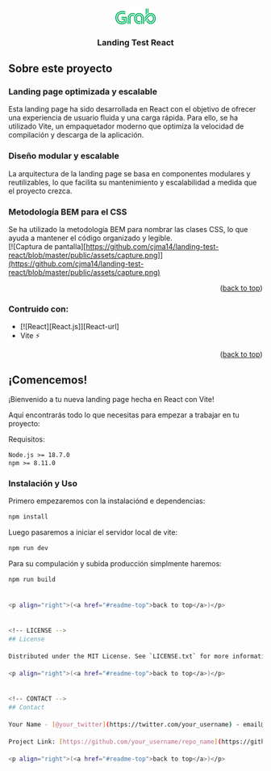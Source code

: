<!-- Improved compatibility of back to top link: See: https://github.com/othneildrew/Best-README-Template/pull/73 -->
<a name="readme-top"></a>

<!-- PROJECT LOGO -->
<br />
<div align="center">
  <a href="https://github.com/othneildrew/Best-README-Template">
    <img src="https://github.com/cjma14/landing-test-react/blob/master/public/assets/icongrab.png" alt="Logo" width="80">
  </a>

  <h3 align="center">Landing Test React</h3>
</div>

<!-- ABOUT THE PROJECT -->
## Sobre este proyecto
### Landing page optimizada y escalable

Esta landing page ha sido desarrollada en React con el objetivo de ofrecer una experiencia de usuario fluida y una carga rápida. Para ello, se ha utilizado Vite, un empaquetador moderno que optimiza la velocidad de compilación y descarga de la aplicación.

### Diseño modular y escalable

La arquitectura de la landing page se basa en componentes modulares y reutilizables, lo que facilita su mantenimiento y escalabilidad a medida que el proyecto crezca.

### Metodología BEM para el CSS

Se ha utilizado la metodología BEM para nombrar las clases CSS, lo que ayuda a mantener el código organizado y legible.
<br/>
[![Captura de pantalla][https://github.com/cjma14/landing-test-react/blob/master/public/assets/capture.png]](https://github.com/cjma14/landing-test-react/blob/master/public/assets/capture.png)

<p align="right">(<a href="#readme-top">back to top</a>)</p>



### Contruido con:

* [![React][React.js]][React-url]
* Vite ⚡

<p align="right">(<a href="#readme-top">back to top</a>)</p>



<!-- GETTING STARTED -->
## ¡Comencemos!
¡Bienvenido a tu nueva landing page hecha en React con Vite!

Aquí encontrarás todo lo que necesitas para empezar a trabajar en tu proyecto:

Requisitos:

    Node.js >= 18.7.0
    npm >= 8.11.0

### Instalación y Uso
Primero empezaremos con la instalaciónd e dependencias:
  ```sh
  npm install
  ```
Luego pasaremos a iniciar el servidor local de vite:
  ```sh
  npm run dev
  ```
Para su compulación y subida producción simplmente haremos:
  ```sh
  npm run build


<p align="right">(<a href="#readme-top">back to top</a>)</p>


<!-- LICENSE -->
## License

Distributed under the MIT License. See `LICENSE.txt` for more information.

<p align="right">(<a href="#readme-top">back to top</a>)</p>


<!-- CONTACT -->
## Contact

Your Name - [@your_twitter](https://twitter.com/your_username) - email@example.com

Project Link: [https://github.com/your_username/repo_name](https://github.com/your_username/repo_name)

<p align="right">(<a href="#readme-top">back to top</a>)</p>


